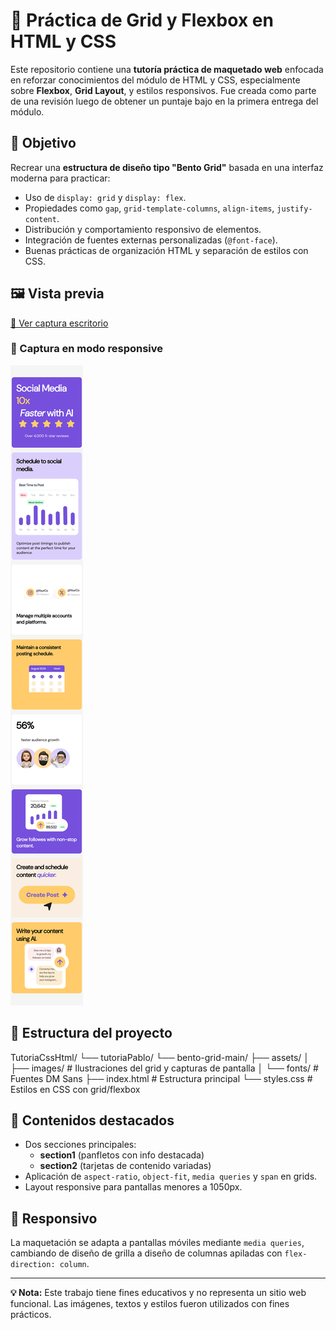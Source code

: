 # 🧱 Práctica de Grid y Flexbox en HTML y CSS

Este repositorio contiene una **tutoría práctica de maquetado web** enfocada en reforzar conocimientos del módulo de HTML y CSS, especialmente sobre **Flexbox**, **Grid Layout**, y estilos responsivos. Fue creada como parte de una revisión luego de obtener un puntaje bajo en la primera entrega del módulo.

## 🚀 Objetivo

Recrear una **estructura de diseño tipo "Bento Grid"** basada en una interfaz moderna para practicar:

- Uso de `display: grid` y `display: flex`.
- Propiedades como `gap`, `grid-template-columns`, `align-items`, `justify-content`.
- Distribución y comportamiento responsivo de elementos.
- Integración de fuentes externas personalizadas (`@font-face`).
- Buenas prácticas de organización HTML y separación de estilos con CSS.

## 🖼️ Vista previa

[📸 Ver captura escritorio](https://raw.githubusercontent.com/osvaldocs/TutoriaCssHtml/main/tutoriaPablo/bento-grid-main/assets/images/captura-escritorio.png)




### 📱 Captura en modo responsive

![Captura responsive](https://github.com/osvaldocs/TutoriaCssHtml/raw/main/tutoriaPablo/bento-grid-main/assets/images/captura-responsive.png)



## 📁 Estructura del proyecto

TutoriaCssHtml/
└── tutoriaPablo/
└── bento-grid-main/
├── assets/
│ ├── images/ # Ilustraciones del grid y capturas de pantalla
│ └── fonts/ # Fuentes DM Sans
├── index.html # Estructura principal
└── styles.css # Estilos en CSS con grid/flexbox


## 🧪 Contenidos destacados

- Dos secciones principales: 
  - **section1** (panfletos con info destacada)
  - **section2** (tarjetas de contenido variadas)
- Aplicación de `aspect-ratio`, `object-fit`, `media queries` y `span` en grids.
- Layout responsive para pantallas menores a 1050px.

## 📱 Responsivo

La maquetación se adapta a pantallas móviles mediante `media queries`, cambiando de diseño de grilla a diseño de columnas apiladas con `flex-direction: column`.

---

**💡 Nota:** Este trabajo tiene fines educativos y no representa un sitio web funcional. Las imágenes, textos y estilos fueron utilizados con fines prácticos.
